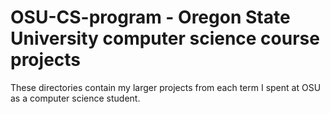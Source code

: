 # OSU-CS-program - Oregon State University computer science course projects
These directories contain my larger projects from each term I spent at OSU as a computer science student.
